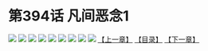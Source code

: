 # 第394话 凡间恶念1
![](https://s1.baozimh.com/scomic/sanyanxiaotianlu-samanhua/0/394-waji/1.jpg)
![](https://s1.baozimh.com/scomic/sanyanxiaotianlu-samanhua/0/394-waji/2.jpg)
![](https://s1.baozimh.com/scomic/sanyanxiaotianlu-samanhua/0/394-waji/3.jpg)
![](https://s1.baozimh.com/scomic/sanyanxiaotianlu-samanhua/0/394-waji/4.jpg)
![](https://s1.baozimh.com/scomic/sanyanxiaotianlu-samanhua/0/394-waji/5.jpg)
![](https://s1.baozimh.com/scomic/sanyanxiaotianlu-samanhua/0/394-waji/6.jpg)
![](https://s1.baozimh.com/scomic/sanyanxiaotianlu-samanhua/0/394-waji/7.jpg)
![](https://s1.baozimh.com/scomic/sanyanxiaotianlu-samanhua/0/394-waji/8.jpg)
![](https://s1.baozimh.com/scomic/sanyanxiaotianlu-samanhua/0/394-waji/9.jpg)
[【上一章】](./394.md)
[【目录】](./README.md)
[【下一章】](./396.md)

